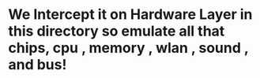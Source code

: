 # We Intercept it on Hardware Layer in this directory so emulate all that chips, cpu , memory , wlan , sound , and bus!